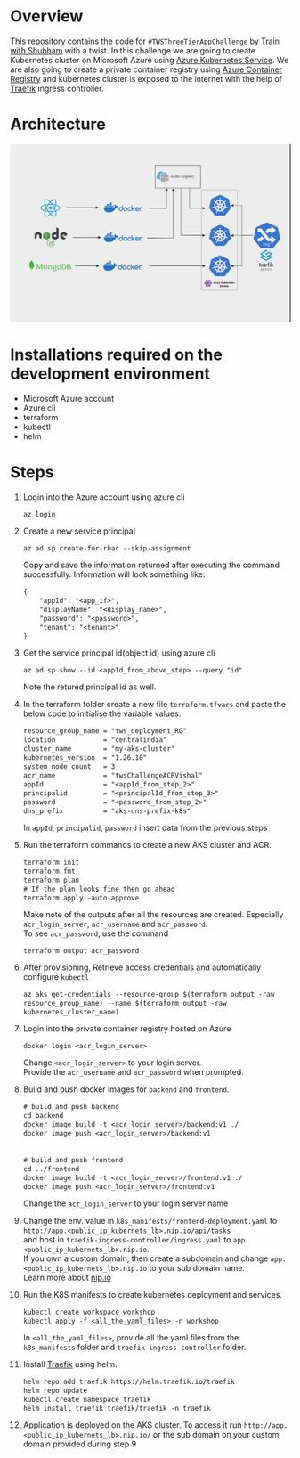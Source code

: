 # Overview  
This repository contains the code for `#TWSThreeTierAppChallenge` by [Train with Shubham](https://www.linkedin.com/posts/shubhamlondhe1996_twsthreetierappchallenge-trainwithshubham-activity-7151064404992679936-jsdZ?utm_source=share&utm_medium=member_desktop) with a twist. In this challenge we are going to create Kubernetes cluster on Microsoft Azure using [Azure Kubernetes Service](https://azure.microsoft.com/en-in/products/kubernetes-service). We are also going to create a private container registry using [Azure Container Registry](https://azure.microsoft.com/en-in/products/container-registry) and kubernetes cluster is exposed to the internet with the help of [Traefik](https://traefik.io/traefik/) ingress controller.

# Architecture
![Architecture](https://github.com/VishalLokam/Three-tier-app-deployment-AKS-ACR/blob/main/Assets/three_tier_architecture.png)


# Installations required on the development environment
- Microsoft Azure account
- Azure cli
- terraform 
- kubectl
- helm

# Steps
1. Login into the Azure account using azure cli
    ```
    az login
    ```
2. Create a new service principal  

    ```
    az ad sp create-for-rbac --skip-assignment
    ```

    Copy and save the information returned after executing the command successfully. Information will look something like:
    ```
    {
        "appId": "<app_if>",
        "displayName": "<display_name>",
        "password": "<password>",
        "tenant": "<tenant>"
    }
    ```

3. Get the service principal id(object id) using azure cli
    ```
    az ad sp show --id <appId_from_above_step> --query "id"
    ```
    Note the retured principal id as well.

4. In the terraform folder create a new file `terraform.tfvars` and paste the below code to initialise the variable values:
    ```
    resource_group_name = "tws_deployment_RG"
    location            = "centralindia"
    cluster_name        = "my-aks-cluster"
    kubernetes_version  = "1.26.10"
    system_node_count   = 3
    acr_name            = "twsChallengeACRVishal"
    appId               = "<appId_from_step_2>"
    principalid         = "<principalId_from_step_3>"
    password            = "<password_from_step_2>"
    dns_prefix          = "aks-dns-prefix-k8s"
    ```
    In `appId`, `principalid`, `password` insert data from the previous steps

5. Run the terraform commands to create a new AKS cluster and ACR.
    ```
    terraform init
    terraform fmt
    terraform plan
    # If the plan looks fine then go ahead
    terraform apply -auto-approve
    ```
    Make note of the outputs after all the resources are created. Especially `acr_login_server`, `acr_username` and `acr_password`.  
    To see `acr_password`, use the command 
    ```
    terraform output acr_password
    ```

6. After provisioning, Retrieve access credentials and automatically configure `kubectl`
    ```
    az aks get-credentials --resource-group $(terraform output -raw resource_group_name) --name $(terraform output -raw kubernetes_cluster_name)
    ```

7. Login into the private container registry hosted on Azure
    ```
    docker login <acr_login_server>
    ```
    Change `<acr_login_server>` to your login server.  
    Provide the `acr_username` and `acr_password` when prompted.

8. Build and push docker images for `backend` and `frontend`.
    ```
    # build and push backend
    cd backend
    docker image build -t <acr_login_server>/backend:v1 ./
    docker image push <acr_login_server>/backend:v1


    # build and push frontend  
    cd ../frontend
    docker image build -t <acr_login_server>/frontend:v1 ./
    docker image push <acr_login_server>/frontend:v1
    ```
    Change the `acr_login_server` to your login server name

9. Change the env. value in `k8s_manifests/frontend-deployment.yaml` to `http://app.<public_ip_kubernets_lb>.nip.io/api/tasks`   
and host in  `traefik-ingress-controller/ingress.yaml` to `app.<public_ip_kubernets_lb>.nip.io`.  
If you own a custom domain, then create a subdomain and change `app.<public_ip_kubernets_lb>.nip.io` to your sub domain name.  
Learn more about [nip.io](https://nip.io/)


10. Run the K8S manifests to create kubernetes deployment and services.
    ```
    kubectl create workspace workshop
    kubectl apply -f <all_the_yaml_files> -n workshop
    ```
    In `<all_the_yaml_files>`, provide all the yaml files from the `k8s_manifests` folder and `traefik-ingress-controller` folder.

11. Install [Traefik](https://traefik.io/traefik/) using helm.
    ```
    helm repo add traefik https://helm.traefik.io/traefik
    helm repo update
    kubectl create namespace traefik
    helm install traefik traefik/traefik -n traefik
    ```

12. Application is deployed on the AKS cluster. To access it run `http://app.<public_ip_kubernets_lb>.nip.io/` or the sub domain on your custom domain provided during step 9